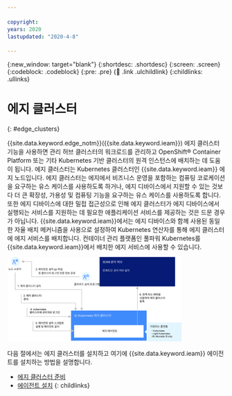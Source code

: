 ```yaml
---

copyright:
years: 2020
lastupdated: "2020-4-8"

---
```


{:new_window: target="blank"}
{:shortdesc: .shortdesc}
{:screen: .screen}
{:codeblock: .codeblock}
{:pre: .pre}
{:child: .link .ulchildlink}
{:childlinks: .ullinks}

# 에지 클러스터
{: #edge_clusters}

{{site.data.keyword.edge_notm}}({{site.data.keyword.ieam}}) 에지 클러스터 기능을 사용하면 관리 허브 클러스터의 워크로드를 관리하고 OpenShift® Container Platform
또는 기타 Kubernetes 기반 클러스터의 원격 인스턴스에 배치하는 데 도움이 됩니다. 에지 클러스터는 Kubernetes 클러스터인 {{site.data.keyword.ieam}} 에지 노드입니다. 에지 클러스터는 에지에서 비즈니스 운영을 포함하는 컴퓨팅 코로케이션을 요구하는 유스 케이스를 사용하도록 하거나, 에지 디바이스에서 지원할 수 있는 것보다 더 큰 확장성, 가용성 및 컴퓨팅 기능을 요구하는 유스 케이스를 사용하도록 합니다. 또한 에지 디바이스에 대한 밀접 접근성으로 인해 에지 클러스터가 에지 디바이스에서 실행되는 서비스를 지원하는 데 필요한 애플리케이션 서비스를 제공하는 것은 드문 경우가 아닙니다. {{site.data.keyword.ieam}}에서는 에지 디바이스와 함께 사용된 동일한 자율 배치 메커니즘을 사용으로 설정하여 Kubernetes 연산자를 통해 에지 클러스터에 에지 서비스를 배치합니다. 컨테이너 관리 플랫폼인 풀파워 Kubernetes를 {{site.data.keyword.ieam}}에서 배치한 에지 서비스에 사용할 수 있습니다.

<img src="../../images/edge/05b_Installing_edge_agent_on_cluster.svg" width="80%" alt="{{site.data.keyword.horizon_exchange}}, agbot 및 에이전트">

다음 절에서는 에지 클러스터를 설치하고 여기에 {{site.data.keyword.ieam}} 에이전트를 설치하는 방법을 설명합니다.

- [에지 클러스터 준비](preparing_edge_cluster.md)
- [에이전트 설치](edge_cluster_agent.md)
{: childlinks}
